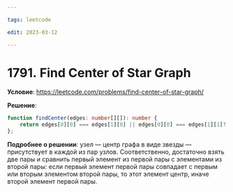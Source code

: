 ```yaml
---

tags: leetcode

edit: 2023-03-12

---
```


# 1791. Find Center of Star Graph

**Условие**: https://leetcode.com/problems/find-center-of-star-graph/

**Решение**:
```typescript
function findCenter(edges: number[][]): number {
    return edges[0][0] === edges[1][0] || edges[0][0] === edges[1][1]? edges[0][0]: edges[0][1]
};
```

**Подробнее о решении**: узел — центр графа в виде звезды — присутствует в каждой из пар узлов. Соответственно, достаточно взять две пары и сравнить первый элемент из первой пары с элементами из второй пары: если первый элемент первой пары совпадает с первым или вторым элементом второй пары, то этот элемент центр, иначе второй элемент первой пары. 

